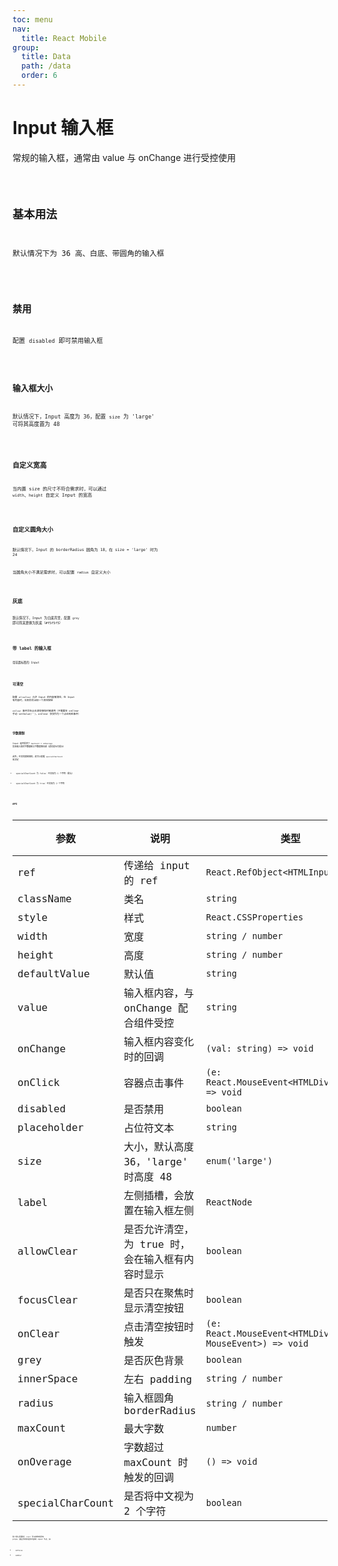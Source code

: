 ```yaml
---
toc: menu
nav:
  title: React Mobile
group:
  title: Data
  path: /data
  order: 6
---
```


# Input 输入框

常规的输入框，通常由 value 与 onChange 进行受控使用

<code src='./demos' phone />

## 基本用法

默认情况下为 36 高、白底、带圆角的输入框

<code src='./demos/demo-basic' />

## 禁用

配置 `disabled` 即可禁用输入框

<code src='./demos/demo-disabled' />

## 输入框大小

默认情况下，Input 高度为 36，配置 `size` 为 'large' 可将其高度置为 48

<code src='./demos/demo-size' />

## 自定义宽高

当内置 size 的尺寸不符合需求时，可以通过 `width`、`height` 自定义 Input 的宽高

<code src='./demos/demo-rect' />

## 自定义圆角大小

默认情况下，Input 的 borderRadius 圆角为 18，在 size = 'large' 时为 24

当圆角大小不满足需求时，可以配置 `radius` 自定义大小

<code src='./demos/demo-radius' />

## 灰底

默认情况下，Input 为白底背景，配置 `grey` 即可将其更换为灰底（#f5f5f5）

<code src='./demos/demo-grey' />

## 带 label 的输入框

带前置标签的 Input

<code src='./demos/demo-label' />

## 可清空

配置 `allowClear` 允许 Input 的内容被清空，在 Input 有内容时，右侧将会出现一个清空按钮

`onClear` 事件将在点击清空按钮时被调用（不需要在 onClear 手动 setValue('')，onClear 仅仅作为一个点击响应事件）

<code src='./demos/demo-clear' />

## 字数限制

Input 组件提供了 `maxCount` + `onOverage` 实现输入框的字数限制与字数超额回调（通常是吐司提示）

此外，中文的限制规则，还可以根据 `specialCharCount` 来决定

- specialCharCount 为 false：中文视为 1 个字符（默认）

- specialCharCount 为 true：中文视为 2 个字符

<code src='./demos/demo-overage' />

## API

| 参数 | 说明               | 类型         | 默认值 |
|------|--------------------|--------------|--------|
| ref              | 传递给 input 的 ref                              | `React.RefObject<HTMLInputElement>`                          | --      |
| className        | 类名                                             | `string`                                                     | --      |
| style            | 样式                                             | `React.CSSProperties`                                        | --      |
| width            | 宽度                                             | `string / number`                                            | --      |
| height           | 高度                                             | `string / number`                                            | --      |
| defaultValue     | 默认值                                           | `string`                                                     | --      |
| value            | 输入框内容，与 onChange 配合组件受控             | `string`                                                     | --      |
| onChange         | 输入框内容变化时的回调                           | `(val: string) => void`                                      | --      |
| onClick          | 容器点击事件                                     | `(e: React.MouseEvent<HTMLDivElement>) => void`             | --      |
| disabled         | 是否禁用                                         | `boolean`                                                    | `false` |
| placeholder      | 占位符文本                                       | `string`                                                     | --      |
| size             | 大小，默认高度 36，'large' 时高度 48             | `enum('large')`                                              | --      |
| label            | 左侧插槽，会放置在输入框左侧                     | `ReactNode`                                                  | --      |
| allowClear       | 是否允许清空，为 true 时，会在输入框有内容时显示 | `boolean`                                                    | `false` |
| focusClear | 是否只在聚焦时显示清空按钮 | `boolean` | `false` |
| onClear          | 点击清空按钮时触发                               | `(e: React.MouseEvent<HTMLDivElement, MouseEvent>) => void` | --      |
| grey             | 是否灰色背景                                     | `boolean`                                                    | `false` |
| innerSpace       | 左右 padding                                     | `string / number`                                            | `16`    |
| radius           | 输入框圆角 borderRadius                          | `string / number`                                            | --      |
| maxCount         | 最大字数                                         | `number`                                                     | --      |
| onOverage        | 字数超过 maxCount 时触发的回调                   | `() => void`                                                 | --      |
| specialCharCount | 是否将中文视为 2 个字符                          | `boolean`                                                    | `false` |

除了默认配置项，`input` 可以接收的所有 props，都会作用到组件内部的 input 节点，如

- onFocus
- onBlur